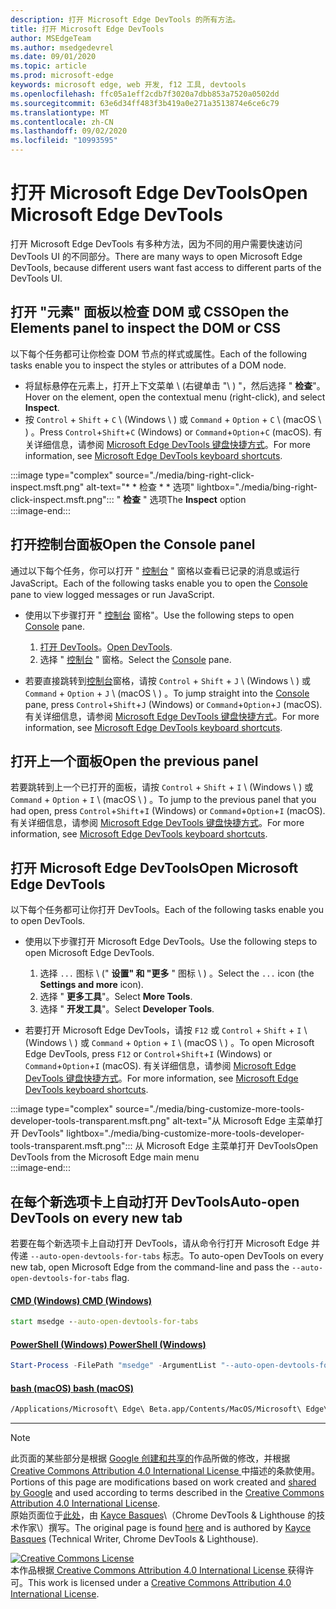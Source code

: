 ```yaml
---
description: 打开 Microsoft Edge DevTools 的所有方法。
title: 打开 Microsoft Edge DevTools
author: MSEdgeTeam
ms.author: msedgedevrel
ms.date: 09/01/2020
ms.topic: article
ms.prod: microsoft-edge
keywords: microsoft edge, web 开发, f12 工具, devtools
ms.openlocfilehash: ffc05a1eff2cdb7f3020a7dbb853a7520a0502dd
ms.sourcegitcommit: 63e6d34ff483f3b419a0e271a3513874e6ce6c79
ms.translationtype: MT
ms.contentlocale: zh-CN
ms.lasthandoff: 09/02/2020
ms.locfileid: "10993595"
---
```

<!-- Copyright Kayce Basques 

   Licensed under the Apache License, Version 2.0 (the "License");
   you may not use this file except in compliance with the License.
   You may obtain a copy of the License at

       https://www.apache.org/licenses/LICENSE-2.0

   Unless required by applicable law or agreed to in writing, software
   distributed under the License is distributed on an "AS IS" BASIS,
   WITHOUT WARRANTIES OR CONDITIONS OF ANY KIND, either express or implied.
   See the License for the specific language governing permissions and
   limitations under the License. -->

# <span data-ttu-id="85534-104">打开 Microsoft Edge DevTools</span><span class="sxs-lookup"><span data-stu-id="85534-104">Open Microsoft Edge DevTools</span></span>  

<span data-ttu-id="85534-105">打开 Microsoft Edge DevTools 有多种方法，因为不同的用户需要快速访问 DevTools UI 的不同部分。</span><span class="sxs-lookup"><span data-stu-id="85534-105">There are many ways to open Microsoft Edge DevTools, because different users want fast access to different parts of the DevTools UI.</span></span>  

## <span data-ttu-id="85534-106">打开 "元素" 面板以检查 DOM 或 CSS</span><span class="sxs-lookup"><span data-stu-id="85534-106">Open the Elements panel to inspect the DOM or CSS</span></span>  

<span data-ttu-id="85534-107">以下每个任务都可让你检查 DOM 节点的样式或属性。</span><span class="sxs-lookup"><span data-stu-id="85534-107">Each of the following tasks enable you to inspect the styles or attributes of a DOM node.</span></span>

*   <span data-ttu-id="85534-108">将鼠标悬停在元素上，打开上下文菜单 \ (右键单击 "\ ) "，然后选择 " **检查**"。</span><span class="sxs-lookup"><span data-stu-id="85534-108">Hover on the element, open the contextual menu \(right-click\), and select **Inspect**.</span></span>  
*   <span data-ttu-id="85534-109">按 `Control` + `Shift` + `C` \ (Windows \ ) 或 `Command` + `Option` + `C` \ (macOS \ ) 。</span><span class="sxs-lookup"><span data-stu-id="85534-109">Press `Control`+`Shift`+`C` \(Windows\) or `Command`+`Option`+`C` \(macOS\).</span></span>  <span data-ttu-id="85534-110">有关详细信息，请参阅 [Microsoft Edge DevTools 键盘快捷方式][DevToolsShortcuts]。</span><span class="sxs-lookup"><span data-stu-id="85534-110">For more information, see [Microsoft Edge DevTools keyboard shortcuts][DevToolsShortcuts].</span></span>  

:::image type="complex" source="./media/bing-right-click-inspect.msft.png" alt-text="\* \* 检查 \* \* 选项" lightbox="./media/bing-right-click-inspect.msft.png":::
   <span data-ttu-id="85534-112">" **检查** " 选项</span><span class="sxs-lookup"><span data-stu-id="85534-112">The **Inspect** option</span></span>  
:::image-end:::  

<!--See [Get Started With Viewing And Changing CSS][GetStartedCSS].  -->  

## <span data-ttu-id="85534-113">打开控制台面板</span><span class="sxs-lookup"><span data-stu-id="85534-113">Open the Console panel</span></span>  

<span data-ttu-id="85534-114">通过以下每个任务，你可以打开 " [控制台][DevToolsConsoleIndex] " 窗格以查看已记录的消息或运行 JavaScript。</span><span class="sxs-lookup"><span data-stu-id="85534-114">Each of the following tasks enable you to open the [Console][DevToolsConsoleIndex] pane to view logged messages or run JavaScript.</span></span>  

*   <span data-ttu-id="85534-115">使用以下步骤打开 " [控制台][DevToolsConsoleIndex] 窗格"。</span><span class="sxs-lookup"><span data-stu-id="85534-115">Use the following steps to open [Console][DevToolsConsoleIndex] pane.</span></span>  
    
    1.  <span data-ttu-id="85534-116">[打开 DevTools](#open-microsoft-edge-devtools)。</span><span class="sxs-lookup"><span data-stu-id="85534-116">[Open DevTools](#open-microsoft-edge-devtools).</span></span>  
    1.  <span data-ttu-id="85534-117">选择 " [控制台][DevToolsConsoleIndex] " 窗格。</span><span class="sxs-lookup"><span data-stu-id="85534-117">Select the [Console][DevToolsConsoleIndex] pane.</span></span>  

*   <span data-ttu-id="85534-118">若要直接跳转到[控制台][DevToolsConsoleIndex]窗格，请按 `Control` + `Shift` + `J` \ (Windows \ ) 或 `Command` + `Option` + `J` \ (macOS \ ) 。</span><span class="sxs-lookup"><span data-stu-id="85534-118">To jump straight into the [Console][DevToolsConsoleIndex] pane, press `Control`+`Shift`+`J` \(Windows\) or `Command`+`Option`+`J` \(macOS\).</span></span>  <span data-ttu-id="85534-119">有关详细信息，请参阅 [Microsoft Edge DevTools 键盘快捷方式][DevToolsShortcuts]。</span><span class="sxs-lookup"><span data-stu-id="85534-119">For more information, see [Microsoft Edge DevTools keyboard shortcuts][DevToolsShortcuts].</span></span>  

<!--See [Get Started With The Console][ConsoleGetStarted].  -->

## <span data-ttu-id="85534-120">打开上一个面板</span><span class="sxs-lookup"><span data-stu-id="85534-120">Open the previous panel</span></span>  

<span data-ttu-id="85534-121">若要跳转到上一个已打开的面板，请按 `Control` + `Shift` + `I` \ (Windows \ ) 或 `Command` + `Option` + `I` \ (macOS \ ) 。</span><span class="sxs-lookup"><span data-stu-id="85534-121">To jump to the previous panel that you had open, press `Control`+`Shift`+`I` \(Windows\) or `Command`+`Option`+`I` \(macOS\).</span></span>  <span data-ttu-id="85534-122">有关详细信息，请参阅 [Microsoft Edge DevTools 键盘快捷方式][DevToolsShortcuts]。</span><span class="sxs-lookup"><span data-stu-id="85534-122">For more information, see [Microsoft Edge DevTools keyboard shortcuts][DevToolsShortcuts].</span></span>  

## <span data-ttu-id="85534-123">打开 Microsoft Edge DevTools</span><span class="sxs-lookup"><span data-stu-id="85534-123">Open Microsoft Edge DevTools</span></span>  

<span data-ttu-id="85534-124">以下每个任务都可让你打开 DevTools。</span><span class="sxs-lookup"><span data-stu-id="85534-124">Each of the following tasks enable you to open DevTools.</span></span>  

*   <span data-ttu-id="85534-125">使用以下步骤打开 Microsoft Edge DevTools。</span><span class="sxs-lookup"><span data-stu-id="85534-125">Use the following steps to open Microsoft Edge DevTools.</span></span>  
    
    1.  <span data-ttu-id="85534-126">选择  `...` 图标 \ (" **设置" 和 "更多** " 图标 \ ) 。</span><span class="sxs-lookup"><span data-stu-id="85534-126">Select the  `...` icon \(the **Settings and more** icon\).</span></span>  
    1.  <span data-ttu-id="85534-127">选择 " **更多工具**"。</span><span class="sxs-lookup"><span data-stu-id="85534-127">Select **More Tools**.</span></span>  
    1.  <span data-ttu-id="85534-128">选择 " **开发工具**"。</span><span class="sxs-lookup"><span data-stu-id="85534-128">Select **Developer Tools**.</span></span>  
    
*   <span data-ttu-id="85534-129">若要打开 Microsoft Edge DevTools，请按 `F12` 或 `Control` + `Shift` + `I` \ (Windows \ ) 或 `Command` + `Option` + `I` \ (macOS \ ) 。</span><span class="sxs-lookup"><span data-stu-id="85534-129">To open Microsoft Edge DevTools, press `F12` or `Control`+`Shift`+`I` \(Windows\) or `Command`+`Option`+`I` \(macOS\).</span></span>  <span data-ttu-id="85534-130">有关详细信息，请参阅 [Microsoft Edge DevTools 键盘快捷方式][DevToolsShortcuts]。</span><span class="sxs-lookup"><span data-stu-id="85534-130">For more information, see [Microsoft Edge DevTools keyboard shortcuts][DevToolsShortcuts].</span></span>  

:::image type="complex" source="./media/bing-customize-more-tools-developer-tools-transparent.msft.png" alt-text="从 Microsoft Edge 主菜单打开 DevTools" lightbox="./media/bing-customize-more-tools-developer-tools-transparent.msft.png":::
   <span data-ttu-id="85534-132">从 Microsoft Edge 主菜单打开 DevTools</span><span class="sxs-lookup"><span data-stu-id="85534-132">Open DevTools from the Microsoft Edge main menu</span></span>  
:::image-end:::  

## <span data-ttu-id="85534-133">在每个新选项卡上自动打开 DevTools</span><span class="sxs-lookup"><span data-stu-id="85534-133">Auto-open DevTools on every new tab</span></span>  

<span data-ttu-id="85534-134">若要在每个新选项卡上自动打开 DevTools，请从命令行打开 Microsoft Edge 并传递 `--auto-open-devtools-for-tabs` 标志。</span><span class="sxs-lookup"><span data-stu-id="85534-134">To auto-open DevTools on every new tab, open Microsoft Edge from the command-line and pass the `--auto-open-devtools-for-tabs` flag.</span></span>  

#### [<span data-ttu-id="85534-135">CMD (Windows) </span><span class="sxs-lookup"><span data-stu-id="85534-135">CMD (Windows)</span></span>](#tab/cmd-windows/)  

<a id="selenium-tools-install"></a>  

```cmd
start msedge --auto-open-devtools-for-tabs
```  

#### [<span data-ttu-id="85534-136">PowerShell (Windows) </span><span class="sxs-lookup"><span data-stu-id="85534-136">PowerShell (Windows)</span></span>](#tab/powershell-windows/)  

<a id="selenium-tools-install"></a>  

```powershell
Start-Process -FilePath "msedge" -ArgumentList "--auto-open-devtools-for-tabs"
```  

#### [<span data-ttu-id="85534-137">bash (macOS) </span><span class="sxs-lookup"><span data-stu-id="85534-137">bash (macOS)</span></span>](#tab/bash-macos/)  

<a id="selenium-tools-install"></a>  

```bash
/Applications/Microsoft\ Edge\ Beta.app/Contents/MacOS/Microsoft\ Edge\ Beta --auto-open-devtools-for-tabs
```  

* * *  

<!-- links -->  

[DevToolsConsoleIndex]: ./console/index.md "控制台概述 |Microsoft 文档"  
[DevtoolsShortcuts]: ./shortcuts.md "Microsoft Edge DevTools 键盘快捷方式-Microsoft 文档"  

<!--[ConsoleGetStarted]: /microsoft-edge/devtools-guide-chromium/console/get-started ""  -->  
<!--[GetStartedCSS]: /microsoft-edge/devtools-guide-chromium/css "CSS"  -->

> [!NOTE]
> <span data-ttu-id="85534-140">此页面的某些部分是根据 [Google 创建和共享的][GoogleSitePolicies]作品所做的修改，并根据[ Creative Commons Attribution 4.0 International License ][CCA4IL]中描述的条款使用。</span><span class="sxs-lookup"><span data-stu-id="85534-140">Portions of this page are modifications based on work created and [shared by Google][GoogleSitePolicies] and used according to terms described in the [Creative Commons Attribution 4.0 International License][CCA4IL].</span></span>  
> <span data-ttu-id="85534-141">原始页面位于[此处](https://developers.google.com/web/tools/chrome-devtools/open)，由 [Kayce Basques][KayceBasques]\（Chrome DevTools \& Lighthouse 的技术作家\）撰写。</span><span class="sxs-lookup"><span data-stu-id="85534-141">The original page is found [here](https://developers.google.com/web/tools/chrome-devtools/open) and is authored by [Kayce Basques][KayceBasques] \(Technical Writer, Chrome DevTools \& Lighthouse\).</span></span>  

[![Creative Commons License][CCby4Image]][CCA4IL]  
<span data-ttu-id="85534-143">本作品根据[ Creative Commons Attribution 4.0 International License ][CCA4IL]获得许可。</span><span class="sxs-lookup"><span data-stu-id="85534-143">This work is licensed under a [Creative Commons Attribution 4.0 International License][CCA4IL].</span></span>  

[CCA4IL]: https://creativecommons.org/licenses/by/4.0  
[CCby4Image]: https://i.creativecommons.org/l/by/4.0/88x31.png  
[GoogleSitePolicies]: https://developers.google.com/terms/site-policies  
[KayceBasques]: https://developers.google.com/web/resources/contributors/kaycebasques  
